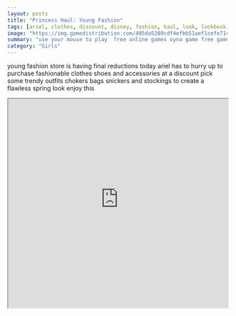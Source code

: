 ```yaml
---
layout: posts
title: "Princess Haul: Young Fashion"
tags: [ariel, clothes, discount, disney, fashion, haul, look, lookbook, mermaid, modern, outfit, princess, shopping, spring, store, style, trendy, young, free, online, games, oyna, game, free, games, play, play, games]
image: "https://img.gamedistribution.com/405da5209cdf4efbb51aef1cefe71c30.jpg"
summary: "use your mouse to play  free online games oyna game free games play play games"
category: "Girls"
---
```


young fashion store is having final reductions today ariel has to hurry up to purchase fashionable clothes shoes and accessories at a discount pick some trendy outfits chokers bags snickers and stockings to create a flawless spring look enjoy this

<iframe width="100%" height="480px;" src="https://html5.gamedistribution.com/405da5209cdf4efbb51aef1cefe71c30/"></iframe>